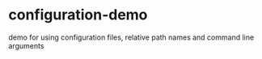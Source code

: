 # configuration-demo
demo for using configuration files, relative path names and command line arguments
